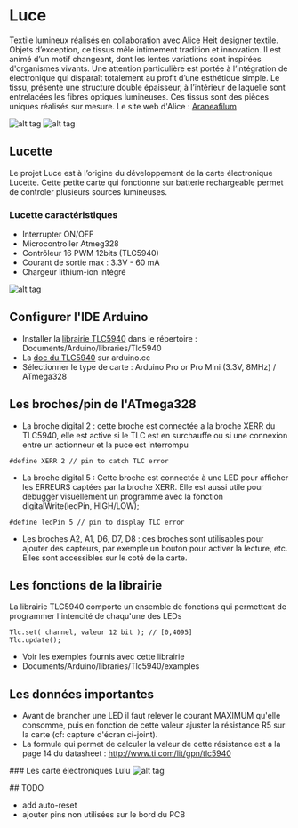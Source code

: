 # Luce
Textile lumineux réalisés en collaboration avec Alice Heit designer textile. Objets d’exception, ce tissus mêle intimement tradition et innovation. Il est animé d’un motif changeant, dont les lentes variations sont inspirées d'organismes vivants. Une attention particulière est portée à l’intégration de électronique qui disparaît totalement au profit d’une esthétique simple. Le tissu, présente une structure double épaisseur, à l’intérieur de laquelle sont entrelacées les fibres optiques lumineuses. Ces tissus sont des pièces uniques réalisés sur mesure. Le site web d'Alice : [Araneafilum](https://araneafilum.wordpress.com/)

![alt tag](https://farm8.staticflickr.com/7762/18261111032_ac43080403_z_d.jpg)
![alt tag](https://farm6.staticflickr.com/5506/29792500474_7d4b125e57_z_d.jpg)

## Lucette
Le projet Luce est à l’origine du développement de la carte électronique Lucette. Cette petite carte qui fonctionne sur batterie rechargeable permet de controler plusieurs sources lumineuses.

### Lucette caractéristiques
- Interrupter ON/OFF
- Microcontroller Atmeg328
- Contrôleur 16 PWM 12bits (TLC5940)
- Courant de sortie max : 3.3V - 60 mA
- Chargeur lithium-ion intégré

![alt tag](https://farm2.staticflickr.com/1562/25915319424_2622f2de8f_z_d.jpg)


## Configurer l'IDE Arduino
- Installer la [librairie TLC5940](http://code.google.com/p/tlc5940arduino/downloads/detail?name=Tlc5940_r014_2.zip&can=2&q=) dans le répertoire : Documents/Arduino/libraries/Tlc5940
- La [doc du TLC5940](http://www.arduino.cc/playground/learning/TLC5940) sur arduino.cc
- Sélectionner le type de carte : Arduino Pro or Pro Mini (3.3V, 8MHz) / ATmega328

## Les broches/pin de l'ATmega328
- La broche digital 2 : cette broche est connectée a la broche XERR du TLC5940, elle est active si le TLC est en surchauffe ou si une connexion entre un actionneur et la puce est interrompu 
```
#define XERR 2 // pin to catch TLC error
```

- La broche digital 5 : Cette broche est connectée à une LED pour afficher les ERREURS captées par la broche XERR. Elle est aussi utile pour debugger visuellement un programme avec la fonction digitalWrite(ledPin, HIGH/LOW);
```
#define ledPin 5 // pin to display TLC error
```
- Les broches A2, A1, D6, D7, D8 : ces broches sont utilisables pour ajouter des capteurs, par exemple un bouton pour activer la lecture, etc. Elles sont accessibles sur le coté de la carte.

## Les fonctions de la librairie
La librairie TLC5940 comporte un ensemble de fonctions qui permettent de programmer l'intencité de chaqu'une des LEDs
```
Tlc.set( channel, valeur 12 bit ); // [0,4095]
Tlc.update();
```
- Voir les exemples fournis avec cette librairie
 - Documents/Arduino/libraries/Tlc5940/examples

## Les données importantes
- Avant de brancher une LED il faut relever le courant MAXIMUM qu'elle consomme, puis en fonction de cette valeur ajuster la résistance R5 sur la carte (cf: capture d'écran ci-joint).
 - La formule qui permet de calculer la valeur de cette résistance est a la page 14 du datasheet : http://www.ti.com/lit/gpn/tlc5940
 
### Les carte électroniques Lulu
![alt tag](https://farm2.staticflickr.com/1484/25915301344_d6258fcb50_z_d.jpg)


## TODO
- add auto-reset
- ajouter pins non utilisées sur le bord du PCB

